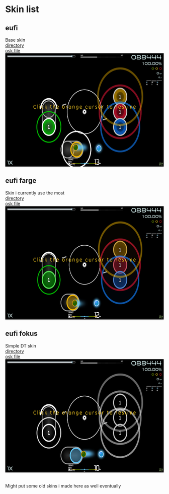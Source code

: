 # Skin list

## eufi
Base skin<br>
[directory](skins/eufi)<br>
[osk file](skins/eufi.osk)<br>
<img src="skins/eufi.png" width="640" height="360"><br>

## eufi farge
Skin i currently use the most<br>
[directory](skins/eufi%20farge)<br>
[osk file](skins/eufi%20farge.osk)<br>
<img src="skins/eufi%20farge.png" width="640" height="360"><br>

## eufi fokus
Simple DT skin<br>
[directory](skins/eufi%20fokus)<br>
[osk file](skins/eufi%20fokus.osk)<br>
<img src="skins/eufi%20fokus.png" width="640" height="360"><br>

<br>Might put some old skins i made here as well eventually
